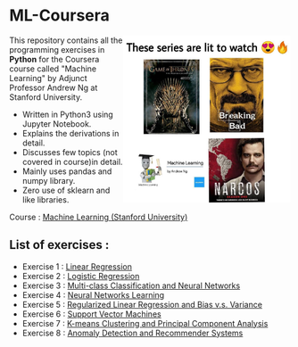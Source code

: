 # ML-Coursera

<img src="./meme.jpg" width="300" height="300" align="right">

This repository contains all the programming exercises in **Python** for the Coursera course called "Machine Learning" by 
Adjunct Professor Andrew Ng at Stanford University.  

+ Written in Python3 using Jupyter Notebook.
+ Explains the derivations in detail.
+ Discusses few topics (not covered in course)in detail.
+ Mainly uses pandas and numpy library.
+ Zero use of sklearn and like libraries.

Course : [Machine Learning (Stanford University)](https://www.coursera.org/learn/machine-learning)

## List of exercises : 

+ Exercise 1 : [Linear Regression](https://nbviewer.jupyter.org/github/rj425/ML-Coursera/blob/master/Exercise-1/ex1.ipynb)
+ Exercise 2 : [Logistic Regression](https://nbviewer.jupyter.org/github/rj425/ML-Coursera/blob/master/Exercise-2/ex2.ipynb)
+ Exercise 3 : [Multi-class Classification and Neural Networks](https://nbviewer.jupyter.org/github/rj425/ML-Coursera/blob/master/Exercise-3/ex3.ipynb)
+ Exercise 4 : [Neural Networks Learning](https://nbviewer.jupyter.org/github/rj425/ML-Coursera/blob/master/Exercise-4/ex4.ipynb)
+ Exercise 5 : [Regularized Linear Regression and Bias v.s. Variance](https://nbviewer.jupyter.org/github/rj425/ML-Coursera/blob/master/Exercise-5/ex5.ipynb)
+ Exercise 6 : [Support Vector Machines](https://nbviewer.jupyter.org/github/rj425/ML-Coursera/blob/master/Exercise-6/ex6.ipynb)
+ Exercise 7 : [K-means Clustering and Principal Component Analysis](https://nbviewer.jupyter.org/github/rj425/ML-Coursera/blob/master/Exercise-7/ex7.ipynb)
+ Exercise 8 : [Anomaly Detection and Recommender Systems](https://nbviewer.jupyter.org/github/rj425/ML-Coursera/blob/master/Exercise-8/ex8.ipynb)
